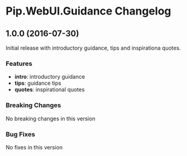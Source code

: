 # Pip.WebUI.Guidance Changelog

## <a name="1.0.0"></a> 1.0.0 (2016-07-30)

Initial release with introductory guidance, tips and inspirationa quotes.

### Features
* **intro**: introductory guidance
* **tips**: guidance tips
* **quotes**: inspirational quotes 

### Breaking Changes
No breaking changes in this version

### Bug Fixes
No fixes in this version 

